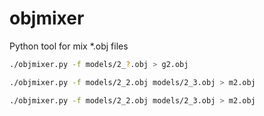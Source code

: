 # objmixer
Python tool for mix *.obj files

```bash
./objmixer.py -f models/2_?.obj > g2.obj
```

```bash
./objmixer.py -f models/2_2.obj models/2_3.obj > m2.obj
```

```bash
./objmixer.py -f models/2_2.obj models/2_3.obj > m2.obj
```